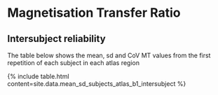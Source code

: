 ---
---

<link rel="stylesheet" href="https://cdn.datatables.net/1.10.21/css/jquery.dataTables.min.css">

# Magnetisation Transfer Ratio
## Intersubject reliability

The table below shows the mean, sd and CoV MT values from the first repetition of each subject in each atlas region


{% include table.html content=site.data.mean_sd_subjects_atlas_b1_intersubject %}

<script src="https://cdnjs.cloudflare.com/ajax/libs/jquery/3.5.1/jquery.min.js"></script>
<script src="https://cdnjs.cloudflare.com/ajax/libs/datatables/1.10.20/js/jquery.dataTables.min.js"></script>
<script>
    "use strict";

    $(document).ready(function() {
        $("table").DataTable()
    });
</script>